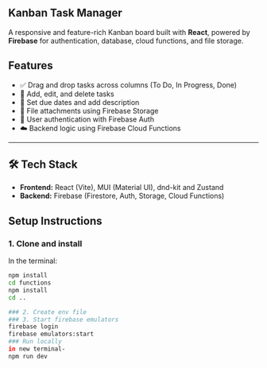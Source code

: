 ## Kanban Task Manager

A responsive and feature-rich Kanban board built with **React**, powered by **Firebase** for authentication, database, cloud functions, and file storage.

## Features

- ✅ Drag and drop tasks across columns (To Do, In Progress, Done)
- 📝 Add, edit, and delete tasks
- 📅 Set due dates and add description
- 📎 File attachments using Firebase Storage
- 🔐 User authentication with Firebase Auth
- ☁️ Backend logic using Firebase Cloud Functions

---

## 🛠 Tech Stack

- **Frontend:** React (Vite), MUI (Material UI), dnd-kit and Zustand
- **Backend:** Firebase (Firestore, Auth, Storage, Cloud Functions)

## Setup Instructions

### 1. Clone and install

In the terminal:

```bash
npm install
cd functions
npm install
cd ..

### 2. Create env file
### 3. Start firebase emulators
firebase login
firebase emulators:start
### Run locally
in new terminal-
npm run dev

